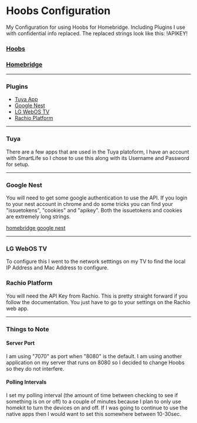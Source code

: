 # Hoobs Configuration

My Configuration for using Hoobs for Homebridge. Including Plugins I use with confidential info replaced. The replaced strings look like this: !APIKEY!

### [Hoobs](https://hoobs.org)
### [Homebridge](https://homebridge.io)

---

### Plugins
- [Tuya App](#Tuya)
- [Google Nest](#Google-Nest)
- [LG WebOS TV](#LG-WebOS-TV)
- [Rachio Platform](Rachio-Platform)

---
### Tuya

There are a few apps that are used in the Tuya platoform, I have an account with SmartLife so I chose to use this along with its Username and Password for setup.

---
### Google Nest

You will need to get some google authentication to use the API. If you login to your nest account in chrome and do some tricks you can find your "issuetokens", "cookies" and "apikey". Both the issuetokens and cookies are extremely long strings.

[homebridge google nest](https://github.com/ryanleesmith/homebridge-google-nest)

---
### LG WebOS TV

To configure this I went to the network setttings on my TV to find the local IP Address and Mac Address to configure.

### Rachio Platform

You will need the API Key from Rachio. This is pretty straight forward if you follow the documentation. You just have to go to your settings on the Rachio web app.

---

### Things to Note

#### Server Port
I am using "7070" as port when "8080" is the default. I am using another application on my server that runs on 8080 so I decided to change Hoobs so they do not interfere.

#### Polling Intervals
I set my polling interval (the amount of time between checking to see if something is on or off) to a couple of minutes because I plan to only use homekit to turn the devices on and off. If I was going to continue to use the native apps then I would want to set this somewhere between 10-30sec.
